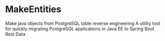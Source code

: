 # MakeEntities
Make java objects from PostgreSQL table reverse engineering
A utility tool for quickly migrating PostgreSQL applications in Java EE to Spring Boot Rest Data
